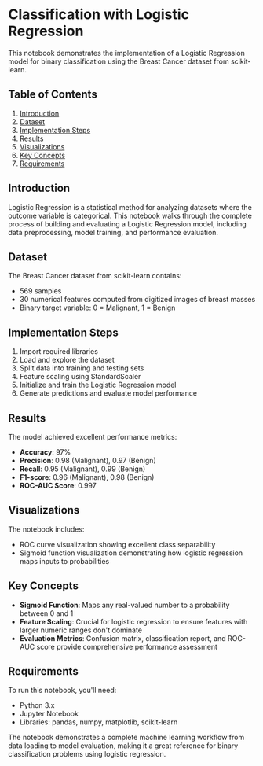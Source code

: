 # Classification with Logistic Regression

This notebook demonstrates the implementation of a Logistic Regression model for binary classification using the Breast Cancer dataset from scikit-learn.

## Table of Contents
1. [Introduction](#introduction)
2. [Dataset](#dataset)
3. [Implementation Steps](#implementation-steps)
4. [Results](#results)
5. [Visualizations](#visualizations)
6. [Key Concepts](#key-concepts)
7. [Requirements](#requirements)

## Introduction
Logistic Regression is a statistical method for analyzing datasets where the outcome variable is categorical. This notebook walks through the complete process of building and evaluating a Logistic Regression model, including data preprocessing, model training, and performance evaluation.

## Dataset
The Breast Cancer dataset from scikit-learn contains:
- 569 samples
- 30 numerical features computed from digitized images of breast masses
- Binary target variable: 0 = Malignant, 1 = Benign

## Implementation Steps
1. Import required libraries
2. Load and explore the dataset
3. Split data into training and testing sets
4. Feature scaling using StandardScaler
5. Initialize and train the Logistic Regression model
6. Generate predictions and evaluate model performance

## Results
The model achieved excellent performance metrics:
- **Accuracy**: 97%
- **Precision**: 0.98 (Malignant), 0.97 (Benign)
- **Recall**: 0.95 (Malignant), 0.99 (Benign)
- **F1-score**: 0.96 (Malignant), 0.98 (Benign)
- **ROC-AUC Score**: 0.997

## Visualizations
The notebook includes:
- ROC curve visualization showing excellent class separability
- Sigmoid function visualization demonstrating how logistic regression maps inputs to probabilities

## Key Concepts
- **Sigmoid Function**: Maps any real-valued number to a probability between 0 and 1
- **Feature Scaling**: Crucial for logistic regression to ensure features with larger numeric ranges don't dominate
- **Evaluation Metrics**: Confusion matrix, classification report, and ROC-AUC score provide comprehensive performance assessment

## Requirements
To run this notebook, you'll need:
- Python 3.x
- Jupyter Notebook
- Libraries: pandas, numpy, matplotlib, scikit-learn

The notebook demonstrates a complete machine learning workflow from data loading to model evaluation, making it a great reference for binary classification problems using logistic regression.
